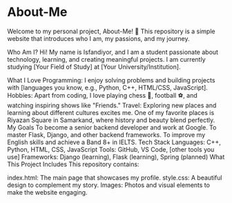 # About-Me
Welcome to my personal project, About-Me! 🌟 This repository is a simple website that introduces who I am, my passions, and my journey.

Who Am I?
Hi! My name is Isfandiyor, and I am a student passionate about technology, learning, and creating meaningful projects. I am currently studying [Your Field of Study] at [Your University/Institution].

What I Love
Programming: I enjoy solving problems and building projects with [languages you know, e.g., Python, C++, HTML/CSS, JavaScript].
Hobbies: Apart from coding, I love playing chess 🧩, football ⚽, and watching inspiring shows like "Friends."
Travel: Exploring new places and learning about different cultures excites me. One of my favorite places is Riyazan Square in Samarkand, where history and beauty blend perfectly.
My Goals
To become a senior backend developer and work at Google.
To master Flask, Django, and other backend frameworks.
To improve my English skills and achieve a Band 8+ in IELTS.
Tech Stack
Languages: C++, Python, HTML, CSS, JavaScript
Tools: GitHub, VS Code, [other tools you use]
Frameworks: Django (learning), Flask (learning), Spring (planned)
What This Project Includes
This repository contains:

index.html: The main page that showcases my profile.
style.css: A beautiful design to complement my story.
Images: Photos and visual elements to make the website engaging.
